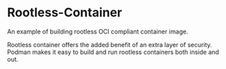 # Rootless-Container
An example of building rootless OCI compliant container image.

Rootless container offers the added benefit of an extra layer of security. Podman makes it easy to build and run rootless containers both inside and out.
